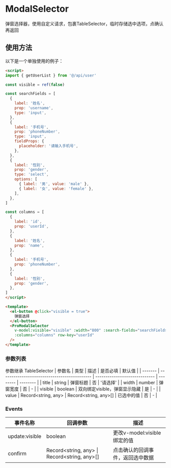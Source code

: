 # ModalSelector
弹窗选择器，使用自定义请求，包裹TableSelector，临时存储选中选项，点确认再返回

<script setup>
  import demo1 from '@/components/ModalSelector/demos/demo1.vue'
  import demo1Code from '@/components/ModalSelector/demos/demo1.vue?raw'
</script>
<demo :comp="demo1" :code="demo1Code" title="基础使用" />

## 使用方法
以下是一个单独使用的例子：
```html
<script>
import { getUserList } from '@/api/user'

const visible = ref(false)

const searchFields = [
  {
    label: '姓名',
    prop: 'username',
    type: 'input',
  },
  {
    label: '手机号',
    prop: 'phoneNumber',
    type: 'input',
    fieldProps: {
      placeholder: '请输入手机号',
    },
  },
  {
    label: '性别',
    prop: 'gender',
    type: 'select',
    options: [
      { label: '男', value: 'male' },
      { label: '女', value: 'female' },
    ],
  },
]

const columns = [
  {
    label: 'id',
    prop: 'userId',
  },
  {
    label: '姓名',
    prop: 'name',
  },
  {
    label: '手机号',
    prop: 'phoneNumber',
  },
  {
    label: '性别',
    prop: 'gender',
  },
]
</script>

<template>
  <el-button @click="visible = true">
    弹窗选择
  </el-button>
  <ProModalSelector
    v-model:visible="visible" :width="800" :search-fields="searchFields" :service="getUserList"
    :columns="columns" row-key="userId"
  />
</template>

```

### 参数列表
参数继承 TableSelector
| 参数名  | 类型                                         | 描述                          | 是否必填 | 默认值   |
| ------- | -------------------------------------------- | ----------------------------- | -------- | -------- |
| title   | string                                       | 弹窗标题                      | 否       | '请选择' |
| width   | number                                       | 弹窗宽度                      | 否       | -        |
| visible | boolean                                      | 双向绑定visible，弹窗显示隐藏 | 是       | -        |
| value   | Record<string, any> \| Record<string, any>[] | 已选中的值                    | 否       | -        |

### Events

| 事件名称       | 回调参数                                     | 描述                             |
| -------------- | -------------------------------------------- | -------------------------------- |
| update:visible | boolean                                      | 更改v-model:visible绑定的值      |
| confirm        | Record<string, any> \| Record<string, any>[] | 点击确认的回调事件，返回选中数据 |
